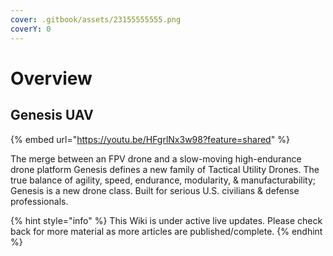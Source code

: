 ```yaml
---
cover: .gitbook/assets/23155555555.png
coverY: 0
---
```


# Overview

## Genesis UAV

{% embed url="https://youtu.be/HFgrlNx3w98?feature=shared" %}

The merge between an FPV drone and a slow-moving high-endurance drone platform Genesis defines a new family of Tactical Utility Drones. The true balance of agility, speed, endurance, modularity, & manufacturability; Genesis is a new drone class. Built for serious U.S. civilians & defense professionals.



{% hint style="info" %}
This Wiki is under active live updates. Please check back for more material as more articles are published/complete.
{% endhint %}





